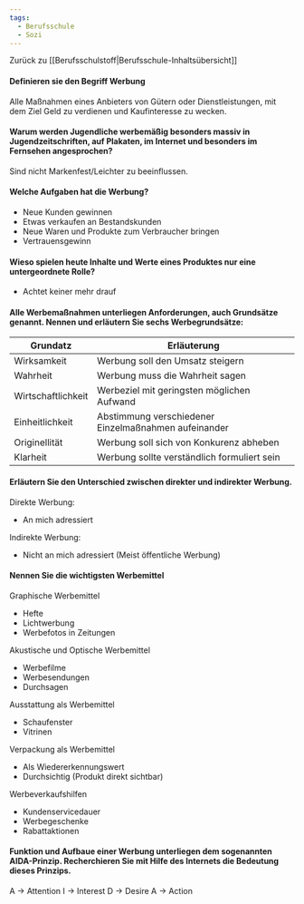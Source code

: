 ```yaml
---
tags:
  - Berufsschule
  - Sozi
---
```

Zurück zu [[Berufsschulstoff|Berufsschule-Inhaltsübersicht]]
#### Definieren sie den Begriff Werbung

Alle Maßnahmen eines Anbieters von Gütern oder Dienstleistungen, mit dem Ziel Geld zu verdienen und Kaufinteresse zu wecken.

#### Warum werden Jugendliche werbemäßig besonders massiv in Jugendzeitschriften, auf Plakaten, im Internet und besonders im Fernsehen angesprochen?

Sind nicht Markenfest/Leichter zu beeinflussen.

#### Welche Aufgaben hat die Werbung?

- Neue Kunden gewinnen
- Etwas verkaufen an Bestandskunden
- Neue Waren und Produkte zum Verbraucher bringen
- Vertrauensgewinn

#### Wieso spielen heute Inhalte und Werte eines Produktes nur eine untergeordnete Rolle?

- Achtet keiner mehr drauf

#### Alle Werbemaßnahmen unterliegen Anforderungen, auch Grundsätze genannt. Nennen und erläutern Sie sechs Werbegrundsätze:

|Grundatz| Erläuterung|
|-----|-----|
|Wirksamkeit | Werbung soll den Umsatz steigern|
|Wahrheit | Werbung muss die Wahrheit sagen|
|Wirtschaftlichkeit | Werbeziel mit geringsten möglichen Aufwand|
|Einheitlichkeit| Abstimmung verschiedener Einzelmaßnahmen aufeinander|
|Originellität| Werbung soll sich von Konkurenz abheben|
|Klarheit| Werbung sollte verständlich formuliert sein|

#### Erläutern Sie den Unterschied zwischen direkter und indirekter Werbung.

Direkte Werbung:
- An mich adressiert

Indirekte Werbung:
- Nicht an mich adressiert (Meist öffentliche Werbung)

#### Nennen Sie die wichtigsten Werbemittel

Graphische Werbemittel
- Hefte
- Lichtwerbung
- Werbefotos in Zeitungen

Akustische und Optische Werbemittel
- Werbefilme
- Werbesendungen
- Durchsagen

Ausstattung als Werbemittel
- Schaufenster
- Vitrinen

Verpackung als Werbemittel
- Als Wiedererkennungswert
- Durchsichtig (Produkt direkt sichtbar)

Werbeverkaufshilfen
- Kundenservicedauer
- Werbegeschenke
- Rabattaktionen

#### Funktion und Aufbaue einer Werbung unterliegen dem sogenannten AIDA-Prinzip. Recherchieren Sie mit Hilfe des Internets die Bedeutung dieses Prinzips.

A -> Attention
I -> Interest
D -> Desire
A -> Action